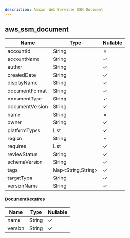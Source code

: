 ```yaml
---
description: Amazon Web Services SSM Document
---
```

aws_ssm_document
----------------

| **Name**        | **Type**               | **Nullable** |
| --------------- | ---------------------- | ------------ |
| accountId       | String                 | &cross;      |
| accountName     | String                 | &check;      |
| author          | String                 | &check;      |
| createdDate     | String                 | &check;      |
| displayName     | String                 | &check;      |
| documentFormat  | String                 | &check;      |
| documentType    | String                 | &check;      |
| documentVersion | String                 | &check;      |
| name            | String                 | &cross;      |
| owner           | String                 | &check;      |
| platformTypes   | List<String>           | &check;      |
| region          | String                 | &cross;      |
| requires        | List<DocumentRequires> | &check;      |
| reviewStatus    | String                 | &check;      |
| schemaVersion   | String                 | &check;      |
| tags            | Map<String,String>     | &check;      |
| targetType      | String                 | &check;      |
| versionName     | String                 | &check;      |

#### DocumentRequires
| **Name** | **Type** | **Nullable** |
| -------- | -------- | ------------ |
| name     | String   | &check;      |
| version  | String   | &check;      |
